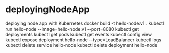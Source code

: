 # deployingNodeApp
deploying node app with Kubernetes
docker build -t hello-node:v1 .
kubectl run hello-node --image=hello-node:v1 --port=8080
kubectl get deployments
kubectl get pods
kubectl get events
kubectl config view
kubectl expose deployment hello-node --type=LoadBalancer
kubectl logs <POD-NAME>
kubectl delete service hello-node
kubectl delete deployment hello-node
